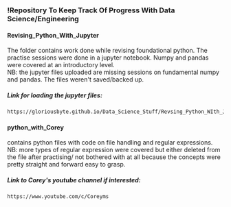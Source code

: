 ### !Repository To Keep Track Of Progress With Data Science/Engineering

#### Revising_Python_With_Jupyter
The folder contains work done while revising foundational python. The practise
sessions were done in a jupyter notebook. Numpy and pandas were covered at an 
introductory level.</br>
NB: the jupyter files uploaded are missing sessions on fundamental numpy and pandas.
The files weren't saved/backed up.

##### Link for loading the jupyter files:
```diff
https://gloriousbyte.github.io/Data_Science_Stuff/Revsing_Python_WIth_Jupyter/
```

#### python_with_Corey
contains python files with code on file handling and regular expressions.
</br>
NB: more types of regular expression were covered but either deleted from the
file after practising/ not bothered with at all because the concepts were pretty
straight and forward easy to grasp.

##### Link to Corey's youtube channel if interested:
```diff
https://www.youtube.com/c/Coreyms
```
